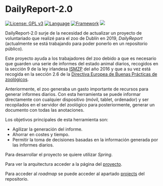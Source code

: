 # DailyReport-2.0

[![License: GPL v3](https://img.shields.io/badge/License-GPLv3-blue.svg)](https://www.gnu.org/licenses/gpl-3.0) [![Language](https://img.shields.io/badge/Language-Java-fd6a02.svg)](https://www.java.com/) [![Framework](https://img.shields.io/badge/Framework-Spring-brightgreen.svg)](https://spring.io/) ![](https://travis-ci.org/Guillergood/DailyReport-2.0.svg?branch=main)

DailyReport-2.0 surje de la necesidad de actualizar un proyecto de voluntariado que realizé para el zoo de Dublín en 2019, *DailyReport* (actualmente se está trabajando para poder ponerlo en un repositorio público).

Este proyecto ayuda a los trabajadores del zoo debido a que es necesario que guarden una serie de informes del estado animal diarios, recogidos en la sección 9 de la ley irlandesa [ISMZP](https://www.npws.ie/sites/default/files/publications/pdf/ISMZP%202016.pdf) del año 2016 y que a su vez está recogida en la sección 2.6 de la [Directiva Europea de Buenas Prácticas de zoológicos](https://ec.europa.eu/environment/nature/pdf/EU_Zoos_Directive_Good_Practices.pdf). 

Anteriormente, el zoo generaba un gasto importante de recursos para generar informes diarios. Con esta herramienta se puede informar directamente con cualquier dispositivo (móvil, tablet, ordenador)  y ser recopilados en el servidor del zoológico para posteriormente, generar un documento con todas las anotaciones.

Los objetivos principales de esta herramienta son:
+ Agilizar la generación del informe.
+ Ahorrar en costes y tiempo.
+ Permitir la toma de decisiones basadas en la información generada por las informes diarios.

Para desarrollar el proyecto se quiere utilizar *Spring*.

Para ver la arquitectura acceder a la página del [proyecto](https://guillergood.github.io/DailyReport-2.0/docs/Arquitectura.html).

Para acceder al *roadmap* se puede acceder al apartado [projects](https://github.com/Guillergood/DailyReport-2.0/projects/1) del repositorio.
